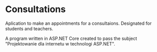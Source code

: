 # Consultations

Aplication to make an appointments for a consultaions. Designated for students and teachers.

A program written in ASP.NET Core created to pass the subject "Projektowanie dla internetu w technologi ASP.NET".
